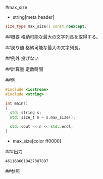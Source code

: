 #max_size
* string[meta header]

```cpp
size_type max_size() const noexcept;
```

##概要
格納可能な最大の文字列長を取得する。


##戻り値
格納可能な最大の文字列長。


##例外
投げない


##計算量
定数時間


##例
```cpp
#include <iostream>
#include <string>

int main()
{
  std::string s;
  std::size_t n = s.max_size();

  std::cout << n << std::endl;
}
```
* max_size[color ff0000]

###出力
```
4611686018427387897
```

##参照

